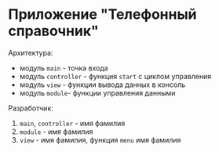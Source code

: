 # Приложение "Телефонный справочник"

Архитектура:

* модуль `main` - точка входа
* модуль `controller` - функция `start` с циклом управления
* модуль `view` - функции вывода данных в консоль
* модуль `module`- функции управления данными

Разработчик:
1. `main`, `controller` - имя фамилия
2. `module` - имя фамилия
3. `view` - имя фамилия, функция `menu` имя фамилия
